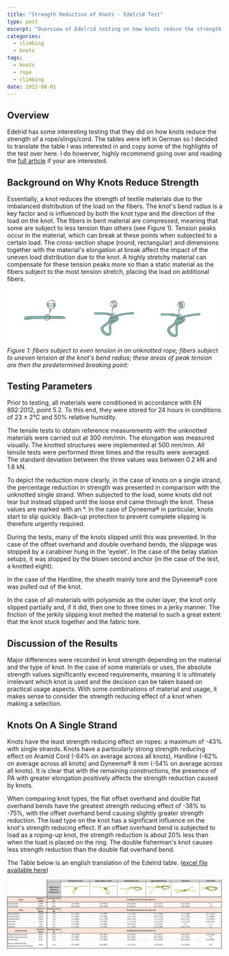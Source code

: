 ```yaml
---
title: "Strength Reduction of Knots - Edelrid Test"
type: post
excerpt: "Overview of Edelrid testing on how knots reduce the strength in ropes, slings, and cords."
categories:
  - climbing
  - knots
tags:
  - knots
  - rope
  - climbing
date: 2022-08-01
---
```

## Overview

Edelrid has some interesting testing that they did on how knots reduce the strength of a rope/slings/cord. The tables were left in German so I decided to translate the table I was interested in and copy some of the highlights of the test over here. I do howerver, highly recommend going over and reading the [full article](https://edelrid.com/int-en/knowledge/knowledge-base/strength-reduction-of-textile-materials-by-knots) if your are interested.

## Background on Why Knots Reduce Strength
Essentially, a knot reduces the strength of textile materials due to the imbalanced distribution of the load on the fibers. The knot's bend radius is a key factor and is influenced by both the knot type and the direction of the load on the knot. The fibers in bent material are compressed, meaning that some are subject to less tension than others (see Figure 1). Tension peaks occur in the material, which can break at these points when subjected to a certain load. The cross-section shape (round, rectangular) and dimensions together with the material's elongation at break affect the impact of the uneven load distribution due to the knot. A highly stretchy material can compensate for these tension peaks more so than a static material as the fibers subject to the most tension stretch, placing the load on additional fibers.

![Figure1 How Fibers break](/notes/images/2022/ED_Blog-bild-1_knoten.jpg)
_Figure 1: fibers subject to even tension in an unknotted rope; fibers subject to uneven tension at the knot's bend radius; these areas of peak tension are then the predetermined breaking point:_

## Testing Parameters
Prior to testing, all materials were conditioned in accordance with EN 892:2012, point 5.2. To this end, they were stored for 24 hours in conditions of 23 ± 2°C and 50% relative humidity.

  
The tensile tests to obtain reference measurements with the unknotted materials were carried out at 300 mm/min. The elongation was measured visually. The knotted structures were implemented at 500 mm/min. All tensile tests were performed three times and the results were averaged. The standard deviation between the three values was between 0.2 kN and 1.8 kN.

To depict the reduction more clearly, in the case of knots on a single strand, the percentage reduction in strength was presented in comparison with the unknotted single strand. When subjected to the load, some knots did not tear but instead slipped until the loose end came through the knot. These values are marked with an *. In the case of Dyneema® in particular, knots start to slip quickly. Back-up protection to prevent complete slipping is therefore urgently required.
  
During the tests, many of the knots slipped until this was prevented. In the case of the offset overhand and double overhand bends, the slippage was stopped by a carabiner hung in the 'eyelet'. In the case of the belay station setups, it was stopped by the blown second anchor (in the case of the test, a knotted eight).

In the case of the Hardline, the sheath mainly tore and the Dyneema® core was pulled out of the knot.
  
In the case of all materials with polyamide as the outer layer, the knot only slipped partially and, if it did, then one to three times in a jerky manner. The friction of the jerkily slipping knot melted the material to such a great extent that the knot stuck together and the fabric tore.

## Discussion of the Results

Major differences were recorded in knot strength depending on the material and the type of knot. In the case of some materials or uses, the absolute strength values significantly exceed requirements, meaning it is ultimately irrelevant which knot is used and the decision can be taken based on practical usage aspects. With some combinations of material and usage, it makes sense to consider the strength reducing effect of a knot when making a selection.

## Knots On A Single Strand

Knots have the least strength reducing effect on ropes: a maximum of -43% with single strands. Knots have a particularly strong strength reducing effect on Aramid Cord (-64% on average across all knots), Hardline (-62% on average across all knots) and Dyneema® 8 mm (-54% on average across all knots). It is clear that with the remaining constructions, the presence of PA with greater elongation positively affects the strength reduction caused by knots.

  
When comparing knot types, the flat offset overhand and double flat overhand bends have the greatest strength reducing effect of -38% to -75%, with the offset overhand bend causing slightly greater strength reduction. The load type on the knot has a significant influence on the knot's strength reducing effect. If an offset overhand bend is subjected to load as a roping-up knot, the strength reduction is about 20% less than when the load is placed on the ring. The double fisherman's knot causes less strength reduction than the double flat overhand bend.

The Table below is an english translation of the Edelrid table. ([excel file available here](/notes/resources/Edelrid_table2.xlsx))

![Edelrid_Table2](notes/images/2022/Edelrid_Table2.png)
